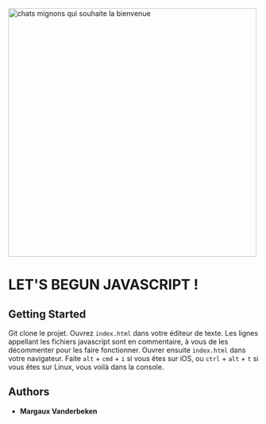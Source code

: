 <img style="width: 500px" src="https://vignette.wikia.nocookie.net/clan-du-crepuscule/images/5/5f/Bienvenue-chat-qui-saute.gif/revision/latest?cb=20170105084513&path-prefix=fr" alt="chats mignons qui souhaite la bienvenue"/>

# LET'S BEGUN JAVASCRIPT !

## Getting Started

Git clone le projet.
Ouvrez `index.html` dans votre éditeur de texte.
Les lignes appellant les fichiers javascript sont en commentaire, à vous de les décommenter pour les faire fonctionner.
Ouvrer ensuite `index.html` dans votre navigateur. Faite `alt` + `cmd` + `i` si vous êtes sur iOS, ou `ctrl` + `alt` + `t` si vous êtes sur Linux, vous voilà dans la console.


## Authors

* **Margaux Vanderbeken**